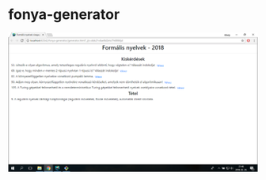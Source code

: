 # fonya-generator
![Screenshot about the generator.](https://raw.githubusercontent.com/karolyp/fonya-generator/master/screenshot.png)